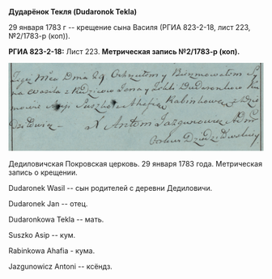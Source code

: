 **Дударёнок Текля (Dudaronok Tekla)**

29 января 1783 г -- крещение сына Василя (РГИА 823-2-18, лист 223,
№2/1783-р (коп)).

**РГИА 823-2-18:** Лист 223. **Метрическая запись №2/1783-р (коп).**

![](./media/2631b6c50938035dbab2dbdf5c4e3496d58521b7.png)

Дедиловичская Покровская церковь. 29 января 1783 года. Метрическая
запись о крещении.

Dudaronek Wasil -- сын родителей с деревни Дедиловичи.

Dudaronek Jan -- отец.

Dudaronkowa Tekla -- мать.

Suszko Asip -- кум.

Rabinkowa Ahafia - кума.

Jazgunowicz Antoni -- ксёндз.
